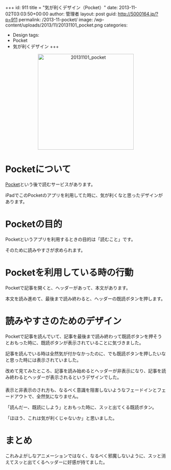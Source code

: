 +++
id: 911
title = "気が利くデザイン（Pocket）"
date: 2013-11-02T03:03:50+00:00
author: 管理者
layout: post
guid: http://5000164.jp/?p=911
permalink: /2013-11-pocket/
image: /wp-content/uploads/2013/11/20131101_pocket.png
categories:
  - Design
tags:
  - Pocket
  - 気が利くデザイン
+++
<div style="text-align: center;">
  <a href="http://5000164.jp/wp-content/uploads/2013/11/20131101_pocket.png"><img src="http://5000164.jp/wp-content/uploads/2013/11/20131101_pocket-300x300.png" alt="20131101_pocket" width="300" height="300" class="aligncenter size-medium wp-image-918" srcset="http://5000164.jp/wp-content/uploads/2013/11/20131101_pocket-300x300.png 300w, http://5000164.jp/wp-content/uploads/2013/11/20131101_pocket-150x150.png 150w, http://5000164.jp/wp-content/uploads/2013/11/20131101_pocket.png 578w" sizes="(max-width: 300px) 100vw, 300px" /></a>
</div>

# Pocketについて

[Pocket](http://getpocket.com "Pocket")という後で読むサービスがあります。
  
iPadでこのPocketのアプリを利用してた時に、気が利くなと思ったデザインがあります。

# Pocketの目的

Pocketというアプリを利用するときの目的は「読むこと」です。
  
そのために読みやすさが求められます。

# Pocketを利用している時の行動

Pocketで記事を開くと、ヘッダーがあって、本文があります。
  
本文を読み進めて、最後まで読み終わると、ヘッダーの既読ボタンを押します。

# 読みやすさのためのデザイン

Pocketで記事を読んでいて、記事を最後まで読み終わって既読ボタンを押そうとおもった時に、既読ボタンが表示されていることに気づきました。
  
記事を読んでいる時は全然気が付かなかったのに、でも既読ボタンを押したいなと思った時には表示されていました。
  
改めて見てみたところ、記事を読み始めるとヘッダーが非表示になり、記事を読み終わるとヘッダーが表示されるというデザインでした。

<div style="margin: 20px auto; text-align: center;">
</div>

表示と非表示のされ方も、なるべく意識を阻害しないようなフェードインとフェードアウトで、全然気になりません。
  
「読んだー、既読にしよう」とおもった時に、スッと出てくる既読ボタン。
  
「ほほう、これは気が利くじゃないか」と思いました。

# まとめ

これみよがしなアニメーションではなく、なるべく邪魔しないように、スッと消えてスッと出てくるヘッダーに好感が持てました。